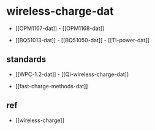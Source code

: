 
# wireless-charge-dat

- [[OPM1167-dat]] - [[OPM1168-dat]]

- [[BQ51013-dat]] - [[BQ51050-dat]] - [[TI-power-dat]]

## standards 

- [[WPC-1.2-dat]] - [[QI-wireless-charge-dat]]

- [[fast-charge-methods-dat]]






## ref 

- [[wireless-charge]]